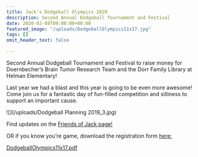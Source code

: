 ```yaml
---
title: Jack's Dodgeball Olympics 2020
description: Second Annual Dodgeball Tournament and Festival
date: 2020-02-08T09:00:00+00:00
featured_image: "/uploads/DodgeballOlympics11x17.jpg"
tags: []
omit_header_text: false

---
```

Second Annual Dodgeball Tournament and Festival to raise money for Doernbecher’s Brain Tumor Research Team and the Dorr Family Library at Helman Elementary!

Last year we had a blast and this year is going to be even more awesome! Come join us for a fantastic day of fun-filled competition and silliness to support an important cause.

![](/uploads/Dodgeball Planning 2019_3.jpg)

Find updates on the [Friends of Jack page!](https://www.facebook.com/groups/262701727595775/)

OR if you know you’re game, download the registration form [here:](https://drive.google.com/file/d/1Vf6tUn4r3oFfy2hd9KT0PSI-RXYk8zFf/view?usp=sharing)

[DodgeballOlympics11x17.pdf](https://app.forestry.io/sites/y1eoooklm1fmow/body-media//uploads/DodgeballOlympics11x17.pdf "DodgeballOlympics11x17.pdf")
